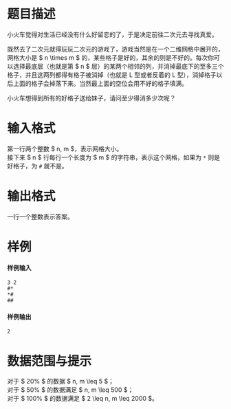
# 题目描述

小火车觉得对生活已经没有什么好留恋的了，于是决定前往二次元去寻找真爱。

既然去了二次元就得玩玩二次元的游戏了，游戏当然是在一个二维网格中展开的，网格大小是 $ n \times m $ 的，某些格子是好的，其余的则是不好的。每次你可以选择最底层（也就是第 $ n $ 层）的某两个相邻的列，并消掉最底下的至多三个格子，并且这两列都得有格子被消掉（也就是 L 型或者反着的 L 型），消掉格子以后上面的格子会掉落下来。当然最上面的空位会用不好的格子填满。

小火车想得到所有的好格子送给妹子，请问至少得消多少次呢？

# 输入格式

第一行两个整数 $ n, m $，表示网格大小。  
接下来 $ n $ 行每行一个长度为 $ m $ 的字符串，表示这个网格，如果为 `*` 则是好格子，为 `#` 就不是。

# 输出格式

一行一个整数表示答案。

# 样例

#### 样例输入
```plain
3 2
#*
*#
##
```

#### 样例输出
```plain
2
```

# 数据范围与提示

对于 $ 20\% $ 的数据 $ n, m \leq 5 $；  
对于 $ 50\% $ 的数据满足 $ n, m \leq 500 $；  
对于 $ 100\% $ 的数据满足 $ 2 \leq n, m \leq 2000 $。

